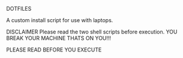 DOTFILES

A custom install script for use with laptops.

DISCLAIMER
Please read the two shell scripts before execution.
YOU BREAK YOUR MACHINE THATS ON YOU!!!

PLEASE READ BEFORE YOU EXECUTE


